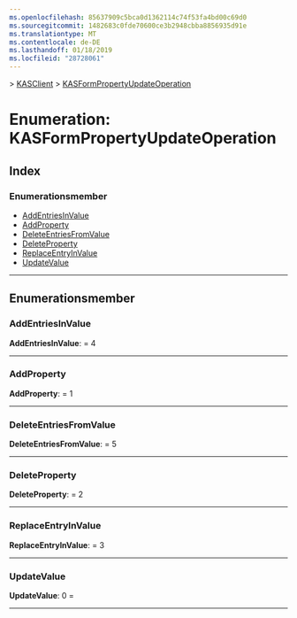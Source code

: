 ```yaml
---
ms.openlocfilehash: 85637909c5bca0d1362114c74f53fa4bd00c69d0
ms.sourcegitcommit: 1482683c0fde70600ce3b2948cbba8856935d91e
ms.translationtype: MT
ms.contentlocale: de-DE
ms.lasthandoff: 01/18/2019
ms.locfileid: "28728061"
---
```

[](../README.md) > [KASClient](../modules/kasclient.md) > [KASFormPropertyUpdateOperation](../enums/kasclient.kasformpropertyupdateoperation.md)

# <a name="enumeration-kasformpropertyupdateoperation"></a>Enumeration: KASFormPropertyUpdateOperation

## <a name="index"></a>Index 

### <a name="enumeration-members"></a>Enumerationsmember

* [AddEntriesInValue](kasclient.kasformpropertyupdateoperation.md#addentriesinvalue)
* [AddProperty](kasclient.kasformpropertyupdateoperation.md#addproperty)
* [DeleteEntriesFromValue](kasclient.kasformpropertyupdateoperation.md#deleteentriesfromvalue)
* [DeleteProperty](kasclient.kasformpropertyupdateoperation.md#deleteproperty)
* [ReplaceEntryInValue](kasclient.kasformpropertyupdateoperation.md#replaceentryinvalue)
* [UpdateValue](kasclient.kasformpropertyupdateoperation.md#updatevalue)

---

## <a name="enumeration-members"></a>Enumerationsmember

<a id="addentriesinvalue"></a>

###  <a name="addentriesinvalue"></a>AddEntriesInValue

**AddEntriesInValue**: = 4

___

<a id="addproperty"></a>

###  <a name="addproperty"></a>AddProperty

**AddProperty**: = 1

___

<a id="deleteentriesfromvalue"></a>

###  <a name="deleteentriesfromvalue"></a>DeleteEntriesFromValue

**DeleteEntriesFromValue**: = 5

___

<a id="deleteproperty"></a>

###  <a name="deleteproperty"></a>DeleteProperty

**DeleteProperty**: = 2

___

<a id="replaceentryinvalue"></a>

###  <a name="replaceentryinvalue"></a>ReplaceEntryInValue

**ReplaceEntryInValue**: = 3

___

<a id="updatevalue"></a>

###  <a name="updatevalue"></a>UpdateValue

**UpdateValue**: 0 =

___

